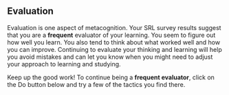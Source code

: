 ## Evaluation

Evaluation is one aspect of metacognition. Your SRL survey results suggest that you are a **frequent** evaluator of your learning. You seem to figure out how well you learn. You also tend to think about what worked well and how you can improve. Continuing to evaluate your thinking and learning will help you avoid mistakes and can let you know when you might need to adjust your approach to learning and studying. 

Keep up the good work! To continue being a **frequent evaluator**, click on the Do button below and try a few of the tactics you find there.

